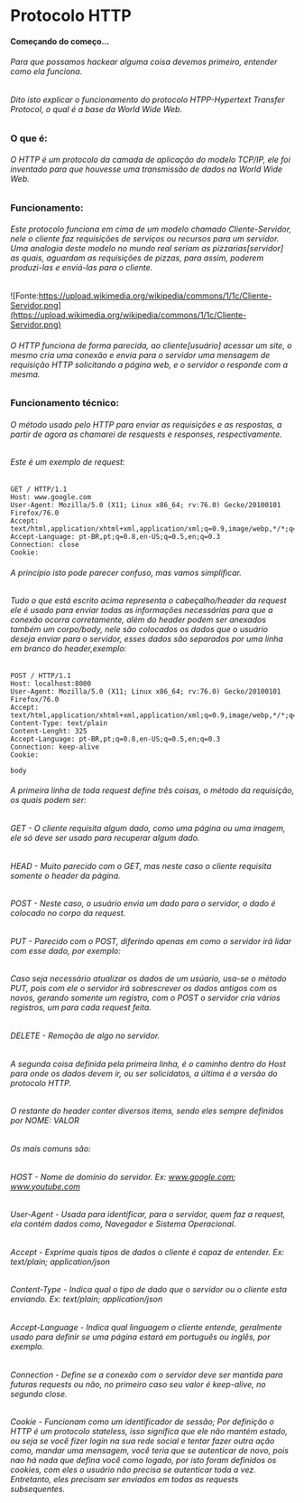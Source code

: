 # Protocolo HTTP
#### Começando do começo...
###### Para que possamos hackear alguma coisa devemos primeiro, entender como ela funciona.
###### Dito isto explicar o funcionamento do protocolo HTPP-Hypertext Transfer Protocol, o qual é a base da World Wide Web.
### O que é:
###### O HTTP é um protocolo da camada de aplicação do modelo TCP/IP, ele foi inventado para que houvesse uma transmissão de dados na World Wide Web.
### Funcionamento:
###### Este protocolo funciona em cima de um modelo chamado Cliente-Servidor, nele o cliente faz requisições de serviços ou recursos para um servidor. Uma analogia deste modelo no mundo real seriam as pizzarias[servidor] as quais, aguardam as requisições de pizzas, para assim, poderem produzi-las e enviá-las para o cliente.
![Fonte:https://upload.wikimedia.org/wikipedia/commons/1/1c/Cliente-Servidor.png](https://upload.wikimedia.org/wikipedia/commons/1/1c/Cliente-Servidor.png)
###### O HTTP funciona de forma parecida, ao cliente[usuário] acessar um site, o mesmo cria uma conexão e envia para o servidor uma mensagem de *requisição HTTP* solicitando a página web, e o servidor o responde com a mesma.
### Funcionamento técnico:
###### O método usado pelo HTTP para enviar as requisições e as respostas, a partir de agora as chamarei de resquests e responses, respectivamente.
###### Este é um exemplo de request:
```
GET / HTTP/1.1
Host: www.google.com
User-Agent: Mozilla/5.0 (X11; Linux x86_64; rv:76.0) Gecko/20100101 Firefox/76.0
Accept: text/html,application/xhtml+xml,application/xml;q=0.9,image/webp,*/*;q=0.8
Accept-Language: pt-BR,pt;q=0.8,en-US;q=0.5,en;q=0.3
Connection: close
Cookie: 
```
###### A princípio isto pode parecer confuso, mas vamos simplificar. 
###### Tudo o que está escrito acima representa o cabeçalho/header da request ele é usado para enviar todas as informações necessárias para que a conexão ocorra corretamente, além do header podem ser anexados também um corpo/body, nele são colocados os dados que o usuário deseja enviar para o servidor, esses dados são separados por uma linha em branco do header,exemplo:
```
POST / HTTP/1.1 
Host: localhost:8000
User-Agent: Mozilla/5.0 (X11; Linux x86_64; rv:76.0) Gecko/20100101 Firefox/76.0
Accept: text/html,application/xhtml+xml,application/xml;q=0.9,image/webp,*/*;q=0.8
Content-Type: text/plain
Content-Lenght: 325
Accept-Language: pt-BR,pt;q=0.8,en-US;q=0.5,en;q=0.3
Connection: keep-alive
Cookie: 

body
```
###### A primeira linha de toda request define três coisas, o método da requisição, os quais podem ser:
###### GET - O cliente requisita algum dado, como uma página ou uma imagem, ele só deve ser usado para recuperar algum dado.
###### HEAD - Muito parecido com o GET, mas neste caso o cliente requisita somente o header da página.
###### POST - Neste caso, o usuário envia um dado para o servidor, o dado é colocado no corpo da request.
###### PUT - Parecido com o POST, diferindo apenas em como o servidor irá lidar com esse dado, por exemplo:
###### Caso seja necessário atualizar os dados de um usúario, usa-se o método PUT, pois com ele o servidor irá sobrescrever os dados antigos com os novos, gerando somente um registro, com o POST o servidor cria vários registros, um para cada request feita.
###### DELETE - Remoção de algo no servidor.
###### A segunda coisa definida pela primeira linha, é o caminho dentro do Host para onde os dados devem ir, ou ser solicidatos, a última é a versão do protocolo HTTP.
###### O restante do header conter diversos items, sendo eles sempre definidos por NOME: VALOR
###### Os mais comuns são:
###### HOST - Nome de domínio do servidor. Ex: www.google.com; www.youtube.com
###### User-Agent - Usada para identificar, para o servidor, quem faz a request, ela contém dados como, Navegador e Sistema Operacional.
###### Accept - Exprime quais tipos de dados o cliente é capaz de entender. Ex: text/plain; application/json
###### Content-Type - Indica qual o tipo de dado que o servidor ou o cliente esta enviando. Ex: text/plain; application/json
###### Accept-Language - Indica qual linguagem o cliente entende, geralmente usado para definir se uma página estará em português ou inglês, por exemplo.
###### Connection - Define se a conexão com o servidor deve ser mantida para futuras requests ou não, no primeiro caso seu valor é keep-alive, no segundo close.
###### Cookie - Funcionam como um identificador de sessão; Por definição o HTTP é um protocolo stateless, isso significa que ele não mantém estado, ou seja se você fizer login na sua rede social e tentar fazer outra ação como, mandar uma mensagem, você teria que se autenticar de novo, pois nao há nada que defina você como logado, por isto foram definidos os cookies, com eles o usuário não precisa se autenticar toda a vez. Entretanto, eles precisam ser enviados em todas as requests subsequentes.
